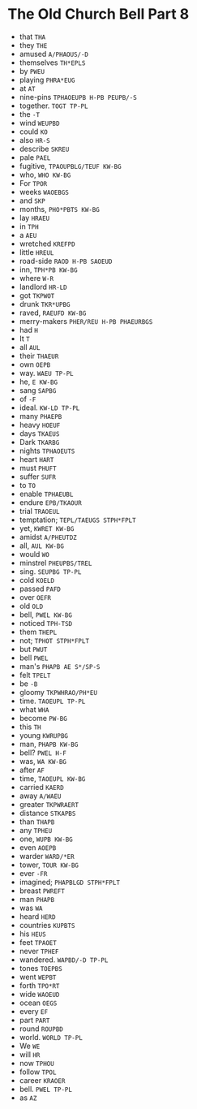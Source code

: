 # The Old Church Bell Part 8

* that `THA`
* they `THE`
* amused `A/PHAOUS/-D`
* themselves `TH*EPLS`
* by `PWEU`
* playing `PHRA*EUG`
* at `AT`
* nine-pins `TPHAOEUPB H-PB PEUPB/-S`
* together. `TOGT TP-PL`
* the `-T`
* wind `WEUPBD`
* could `KO`
* also `HR-S`
* describe `SKREU`
* pale `PAEL`
* fugitive, `TPAOUPBLG/TEUF KW-BG`
* who, `WHO KW-BG`
* For `TPOR`
* weeks `WAOEBGS`
* and `SKP`
* months, `PHO*PBTS KW-BG`
* lay `HRAEU`
* in `TPH`
* a `AEU`
* wretched `KREFPD`
* little `HREUL`
* road-side `RAOD H-PB SAOEUD`
* inn, `TPH*PB KW-BG`
* where `W-R`
* landlord `HR-LD`
* got `TKPWOT`
* drunk `TKR*UPBG`
* raved, `RAEUFD KW-BG`
* merry-makers `PHER/REU H-PB PHAEURBGS`
* had `H`
* It `T`
* all `AUL`
* their `THAEUR`
* own `OEPB`
* way. `WAEU TP-PL`
* he, `E KW-BG`
* sang `SAPBG`
* of `-F`
* ideal. `KW-LD TP-PL`
* many `PHAEPB`
* heavy `HOEUF`
* days `TKAEUS`
* Dark `TKARBG`
* nights `TPHAOEUTS`
* heart `HART`
* must `PHUFT`
* suffer `SUFR`
* to `TO`
* enable `TPHAEUBL`
* endure `EPB/TKAOUR`
* trial `TRAOEUL`
* temptation; `TEPL/TAEUGS STPH*FPLT`
* yet, `KWRET KW-BG`
* amidst `A/PHEUTDZ`
* all, `AUL KW-BG`
* would `WO`
* minstrel `PHEUPBS/TREL`
* sing. `SEUPBG TP-PL`
* cold `KOELD`
* passed `PAFD`
* over `OEFR`
* old `OLD`
* bell, `PWEL KW-BG`
* noticed `TPH-TSD`
* them `THEPL`
* not; `TPHOT STPH*FPLT`
* but `PWUT`
* bell `PWEL`
* man's `PHAPB AE S*/SP-S`
* felt `TPELT`
* be `-B`
* gloomy `TKPWHRAO/PH*EU`
* time. `TAOEUPL TP-PL`
* what `WHA`
* become `PW-BG`
* this `TH`
* young `KWRUPBG`
* man, `PHAPB KW-BG`
* bell? `PWEL H-F`
* was, `WA KW-BG`
* after `AF`
* time, `TAOEUPL KW-BG`
* carried `KAERD`
* away `A/WAEU`
* greater `TKPWRAERT`
* distance `STKAPBS`
* than `THAPB`
* any `TPHEU`
* one, `WUPB KW-BG`
* even `AOEPB`
* warder `WARD/*ER`
* tower, `TOUR KW-BG`
* ever `-FR`
* imagined; `PHAPBLGD STPH*FPLT`
* breast `PWREFT`
* man `PHAPB`
* was `WA`
* heard `HERD`
* countries `KUPBTS`
* his `HEUS`
* feet `TPAOET`
* never `TPHEF`
* wandered. `WAPBD/-D TP-PL`
* tones `TOEPBS`
* went `WEPBT`
* forth `TPO*RT`
* wide `WAOEUD`
* ocean `OEGS`
* every `EF`
* part `PART`
* round `ROUPBD`
* world. `WORLD TP-PL`
* We `WE`
* will `HR`
* now `TPHOU`
* follow `TPOL`
* career `KRAOER`
* bell. `PWEL TP-PL`
* as `AZ`

